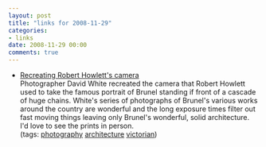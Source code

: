 ```yaml
---
layout: post
title: "links for 2008-11-29"
categories:
- links
date: 2008-11-29 00:00
comments: true
---
```


<ul class="delicious"><li>
                <div class="delicious-link"><a href="http://news.bbc.co.uk/today/hi/today/newsid_7753000/7753202.stm">Recreating Robert Howlett&#039;s camera</a></div>
                <div class="delicious-extended">Photographer David White recreated the camera that Robert Howlett used to take the famous portrait of Brunel standing if front of a cascade of huge chains. White&#039;s series of photographs of Brunel&#039;s various works around the country are wonderful and the long exposure times filter out fast moving things leaving only Brunel&#039;s wonderful, solid architecture. I&#039;d love to see the prints in person.</div>
                <div class="delicious-tags">(tags: <a href="http://delicious.com/bsag/photography">photography</a> <a href="http://delicious.com/bsag/architecture">architecture</a> <a href="http://delicious.com/bsag/victorian">victorian</a>)</div>
            </li></ul>



